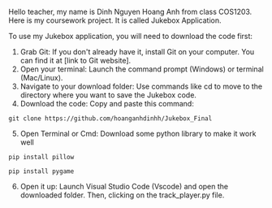 Hello teacher, my name is Dinh Nguyen Hoang Anh from class COS1203. Here is my coursework project. It is called Jukebox Application. 

To use my Jukebox application, you will need to download the code first: 

1. Grab Git: If you don't already have it, install Git on your computer. You can find it at [link to Git website].
2. Open your terminal: Launch the command prompt (Windows) or terminal (Mac/Linux).
3. Navigate to your download folder: Use commands like cd to move to the directory where you want to save the Jukebox code.
4. Download the code: Copy and paste this command:

```
git clone https://github.com/hoanganhdinhh/Jukebox_Final
```
5. Open Terminal or Cmd: Download some python library to make it work well

```
pip install pillow
```
```
pip install pygame
```

6. Open it up: Launch Visual Studio Code (Vscode) and open the downloaded folder. Then, clicking on the track_player.py file.
